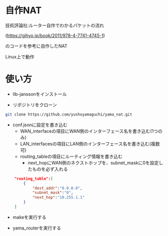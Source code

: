 # 自作NAT
技術評論社:ルーター自作でわかるパケットの流れ

(https://gihyo.jp/book/2011/978-4-7741-4745-1)

のコードを参考に自作したNAT

Linux上で動作

# 使い方
- lib-janssonをインストール

- リポジトリをクローン
```sh
git clone https://github.com/yushoyamaguchi/yama_nat.git
```
- conf.jsonに設定を書き込む
    - WAN_interfaceの項目にWAN側のインターフェース名を書き込む(1つのみ)
    - LAN_interfacesの項目にLAN側のインターフェース名を書き込む(複数可)
    - routing_tableの項目にルーティング情報を書き込む
        - next_hopにWAN側のネクストホップを、subnet_maskに0を設定したものを必ず入れる

```json
    "routing_table":[
        {
            "dest_addr":"0.0.0.0",
            "subnet_mask":"0",
            "next_hop":"10.255.1.1"
        }
    ]
```    

- makeを実行する

- yama_routerを実行する
